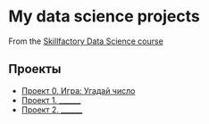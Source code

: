 # My data science projects
From the [Skillfactory Data Science course](https://apps.skillfactory.ru/data-scientist)

## Проекты

* [Проект 0. Игра: Угадай число](https://github.com/DmitryVenediktov/sf_data_science/tree/main/project_0)
* [Проект 1. ______](____)
* [Проект 2. ______](____)
